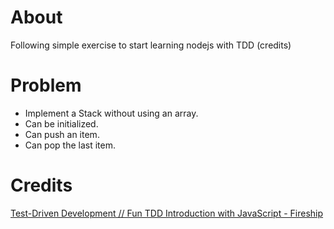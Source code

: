 # About
Following simple exercise to start learning nodejs with TDD (credits)

# Problem
- Implement a Stack without using an array.
- Can be initialized.
- Can push an item.
- Can pop the last item.

# Credits
[Test-Driven Development // Fun TDD Introduction with JavaScript - Fireship](https://www.youtube.com/watch?v=Jv2uxzhPFl4`)
